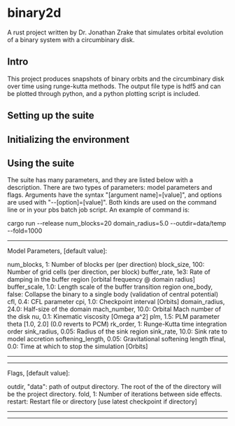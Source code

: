 # binary2d
A rust project written by Dr. Jonathan Zrake that simulates orbital evolution of a binary system 
with a circumbinary disk. 

## Intro
This project produces snapshots of binary orbits and the circumbinary disk over time using 
runge-kutta methods. The output file type is hdf5 and can be plotted through python, and a 
python plotting script is included. 

## Setting up the suite

## Initializing the environment

## Using the suite
The suite has many parameters, and they are listed below with a description. There are two types
of parameters: model parameters and flags. Arguments have the syntax "[argument name]=[value]", 
and options are used with "--[option]=[value]". Both kinds are used on the command line or in 
your pbs batch job script. An example of command is:

cargo run --release num_blocks=20 domain_radius=5.0 --outdir=data/temp --fold=1000

--------------------------------------------------------------------------------------------------------------

Model Parameters, [default value]:

num_blocks, 1: Number of blocks per (per direction)
block_size, 100: Number of grid cells (per direction, per block)
buffer_rate, 1e3: Rate of damping in the buffer region [orbital frequency @ domain radius]
buffer_scale, 1.0: Length scale of the buffer transition region
one_body, false: Collapse the binary to a single body (validation of central potential)
cfl, 0.4: CFL parameter
cpi, 1.0: Checkpoint interval [Orbits]
domain_radius, 24.0: Half-size of the domain
mach_number, 10.0: Orbital Mach number of the disk
nu, 0.1: Kinematic viscosity [Omega a^2]
plm, 1.5: PLM parameter theta [1.0, 2.0] (0.0 reverts to PCM)
rk_order, 1: Runge-Kutta time integration order
sink_radius, 0.05: Radius of the sink region
sink_rate, 10.0: Sink rate to model accretion
softening_length, 0.05: Gravitational softening length
tfinal, 0.0: Time at which to stop the simulation [Orbits]

--------------------------------------------------------------------------------------------------------------
--------------------------------------------------------------------------------------------------------------

Flags, [default value]:

outdir, "data": path of output directory. The root of the of the directory will be the project directory.
fold, 1: Number of iterations between side effects. 
restart: Restart file or directory [use latest checkpoint if directory]

--------------------------------------------------------------------------------------------------------------
--------------------------------------------------------------------------------------------------------------
